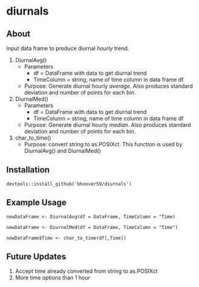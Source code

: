 # diurnals
## About
Input data frame to produce diurnal *hourly* trend. 
1. DiurnalAvg()
   - Parameters
     - df = DataFrame with data to get diurnal trend
     - TimeColumn = string, name of time column in data frame df
    - Purpose: Generate diurnal hourly *average*. Also produces standard deviation and number of points for each bin.
2. DiurnalMed()
   - Parameters
     - df = DataFrame with data to get diurnal trend
     - TimeColumn = string, name of time column in data frame df
    - Purpose: Generate diurnal hourly *median*. Also produces standard deviation and number of points for each bin.
3. char_to_time()
   - Purpose: convert string to as.POSIXct. This function is used by DiurnalAvg() and DiurnalMed()
 
 ## Installation
```
devtools::install_github('bhoover59/diurnals')
```

## Example Usage
```
newDataFrame <- DiurnalAvg(df = DataFrame, TimeColumn = "Time)
```
```
newDataFrame <- DiurnalMed(df = DataFrame, TimeColumn = "Time")
```
```
newDataFrame$Time <- char_to_time(df[,Time])
```

## Future Updates
1. Accept time already converted from string to as.POSIXct
2. More time options than 1 hour
  
